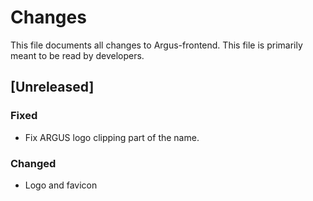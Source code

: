 # Changes
This file documents all changes to Argus-frontend. This file is primarily meant to be read by developers.

## [Unreleased]

### Fixed
- Fix ARGUS logo clipping part of the name.

### Changed
- Logo and favicon
